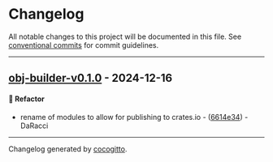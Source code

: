 # Changelog
All notable changes to this project will be documented in this file. See [conventional commits](https://www.conventionalcommits.org/) for commit guidelines.

- - -
## [obj-builder-v0.1.0](https://github.com/AMTSupport/tools/compare/6614e341eaca735cc0a58319f3166be5324df5f8..obj-builder-v0.1.0) - 2024-12-16
#### <!-- 2 -->🚜 Refactor
- rename of modules to allow for publishing to crates.io - ([6614e34](https://github.com/AMTSupport/tools/commit/6614e341eaca735cc0a58319f3166be5324df5f8)) - DaRacci

- - -

Changelog generated by [cocogitto](https://github.com/cocogitto/cocogitto).